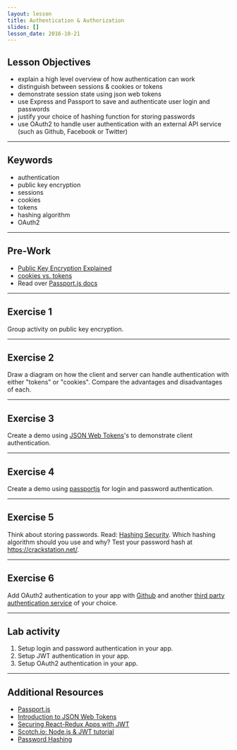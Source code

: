 ```yaml
---
layout: lesson
title: Authentication & Authorization
slides: []
lesson_date: 2016-10-21
---
```


## Lesson Objectives

- explain a high level overview of how authentication can work
- distinguish between sessions & cookies or tokens
- demonstrate session state using json web tokens
- use Express and Passport to save and authenticate user login and passwords
- justify your choice of hashing function for storing passwords
- use OAuth2 to handle user authentication with an external API service (such as Github, Facebook or Twitter)

---

## Keywords

- authentication
- public key encryption
- sessions
- cookies
- tokens
- hashing algorithm
- OAuth2

---

## Pre-Work

- [Public Key Encryption Explained](https://www.youtube.com/watch?v=3QnD2c4Xovk)
- [cookies vs. tokens](https://auth0.com/blog/cookies-vs-tokens-definitive-guide/)
- Read over [Passport.js docs](http://passportjs.org/docs)

---

## Exercise 1

Group activity on public key encryption.

---

## Exercise 2

Draw a diagram on how the client and server can handle authentication with either "tokens" or "cookies". Compare the advantages and disadvantages of each.

---

## Exercise 3

Create a demo using [JSON Web Tokens](https://jwt.io/introduction/)'s to demonstrate client authentication.

---

## Exercise 4

Create a demo using [passportjs](http://passportjs.org) for login and password authentication.

---

## Exercise 5

Think about storing passwords. Read: [Hashing Security](https://crackstation.net/hashing-security.htm). Which hashing algorithm should you use and why? Test your password hash at https://crackstation.net/.

---

## Exercise 6

Add OAuth2 authentication to your app with [Github](https://github.com/cfsghost/passport-github) and another [third party authentication service](http://passportjs.org/docs) of your choice.

---

## Lab activity

1. Setup login and password authentication in your app.
2. Setup JWT authentication in your app.
3. Setup OAuth2 authentication in your app.

---

## Additional Resources
- [Passport.js](http://passportjs.org/)
- [Introduction to JSON Web Tokens](https://jwt.io/introduction/)
- [Securing React-Redux Apps with JWT](https://medium.com/@rajaraodv/securing-react-redux-apps-with-jwt-tokens-fcfe81356ea0#.c0ausyxc9)
- [Scotch.io: Node.js & JWT tutorial](https://scotch.io/tutorials/authenticate-a-node-js-api-with-json-web-tokens)
- [Password Hashing](https://crackstation.net/hashing-security.htm)
